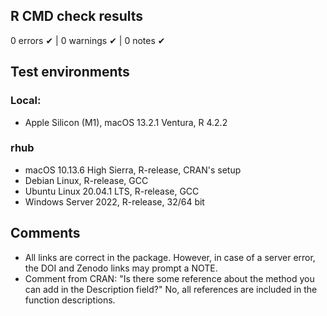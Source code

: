 ## R CMD check results

0 errors ✔ | 0 warnings ✔ | 0 notes ✔

## Test environments

### Local:
* Apple Silicon (M1), macOS 13.2.1 Ventura, R 4.2.2

### rhub
* macOS 10.13.6 High Sierra, R-release, CRAN's setup
* Debian Linux, R-release, GCC
* Ubuntu Linux 20.04.1 LTS, R-release, GCC
* Windows Server 2022, R-release, 32/64 bit

## Comments
* All links are correct in the package. However, in case of a server error, the DOI and Zenodo links may prompt a NOTE.
* Comment from CRAN: "Is there some reference about the method you can add in the Description field?"
No, all references are included in the function descriptions.

